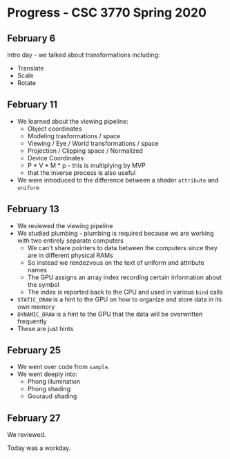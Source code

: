 # Progress - CSC 3770 Spring 2020

## February 6

Intro day - we talked about transformations including:

* Translate
* Scale
* Rotate

## February 11

* We learned about the viewing pipeline:
	* Object coordinates
    * Modeling trasformations / space
	* Viewing / Eye / World transformations / space
	* Projection / Clipping space / Normalized
	* Device Coordinates
	* P * V * M * p - this is multiplying by MVP
	* that the inverse process is also useful
* We were introduced to the difference between a shader `attribute` and `uniform`

## February 13

* We reviewed the viewing pipeline
* We studied plumbing - plumbing is required because we are working with two entirely separate computers
  * We can't share pointers to data between the computers since they are in different physical RAMs
  * So instead we rendezvous on the text of uniform and attribute names
  * The GPU assigns an array index recording certain information about the symbol
  * The index is reported back to the CPU and used in various `bind` calls
* `STATIC_DRAW` is a hint to the GPU on how to organize and store data in its own memory
* `DYNAMIC_DRAW` is a hint to the GPU that the data will be overwritten frequently
* These are just hints

## February 25

* We went over code from `sample`.
* We went deeply into:
   * Phong illumination
   * Phong shading
   * Gouraud shading
 
 ## February 27

We reviewed.

Today was a workday.

